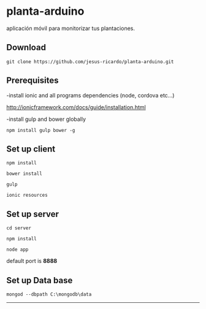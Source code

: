 # planta-arduino
aplicación móvil para monitorizar tus plantaciones.

## Download

`git clone https://github.com/jesus-ricardo/planta-arduino.git`

## Prerequisites

-install ionic and all programs dependencies (node, cordova etc...)

http://ionicframework.com/docs/guide/installation.html

-install gulp and bower globally

`npm install gulp bower -g`

## Set up client

`npm install`

`bower install`

`gulp`

`ionic resources`

## Set up server

`cd server`

`npm install`

`node app`

default port is **8888**

## Set up Data base

`mongod --dbpath C:\mongodb\data`

--------------------------------

